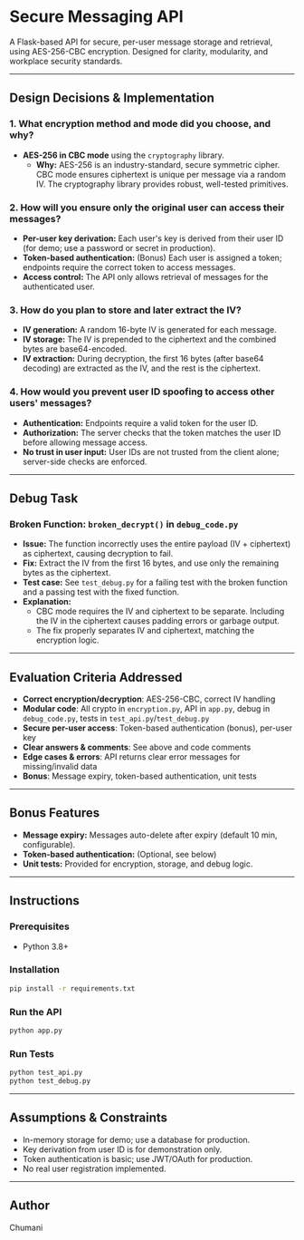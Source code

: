 # Secure Messaging API

A Flask-based API for secure, per-user message storage and retrieval, using AES-256-CBC encryption. Designed for clarity, modularity, and workplace security standards.

---

## Design Decisions & Implementation

### 1. What encryption method and mode did you choose, and why?
- **AES-256 in CBC mode** using the `cryptography` library.
    - **Why:** AES-256 is an industry-standard, secure symmetric cipher. CBC mode ensures ciphertext is unique per message via a random IV. The cryptography library provides robust, well-tested primitives.

### 2. How will you ensure only the original user can access their messages?
- **Per-user key derivation:** Each user's key is derived from their user ID (for demo; use a password or secret in production).
- **Token-based authentication:** (Bonus) Each user is assigned a token; endpoints require the correct token to access messages.
- **Access control:** The API only allows retrieval of messages for the authenticated user.

### 3. How do you plan to store and later extract the IV?
- **IV generation:** A random 16-byte IV is generated for each message.
- **IV storage:** The IV is prepended to the ciphertext and the combined bytes are base64-encoded.
- **IV extraction:** During decryption, the first 16 bytes (after base64 decoding) are extracted as the IV, and the rest is the ciphertext.

### 4. How would you prevent user ID spoofing to access other users' messages?
- **Authentication:** Endpoints require a valid token for the user ID.
- **Authorization:** The server checks that the token matches the user ID before allowing message access.
- **No trust in user input:** User IDs are not trusted from the client alone; server-side checks are enforced.

---

## Debug Task

### Broken Function: `broken_decrypt()` in `debug_code.py`
- **Issue:** The function incorrectly uses the entire payload (IV + ciphertext) as ciphertext, causing decryption to fail.
- **Fix:** Extract the IV from the first 16 bytes, and use only the remaining bytes as the ciphertext.
- **Test case:** See `test_debug.py` for a failing test with the broken function and a passing test with the fixed function.
- **Explanation:**
    - CBC mode requires the IV and ciphertext to be separate. Including the IV in the ciphertext causes padding errors or garbage output.
    - The fix properly separates IV and ciphertext, matching the encryption logic.

---

## Evaluation Criteria Addressed
- **Correct encryption/decryption**: AES-256-CBC, correct IV handling
- **Modular code**: All crypto in `encryption.py`, API in `app.py`, debug in `debug_code.py`, tests in `test_api.py`/`test_debug.py`
- **Secure per-user access**: Token-based authentication (bonus), per-user key
- **Clear answers & comments**: See above and code comments
- **Edge cases & errors**: API returns clear error messages for missing/invalid data
- **Bonus**: Message expiry, token-based authentication, unit tests

---

## Bonus Features
- **Message expiry:** Messages auto-delete after expiry (default 10 min, configurable).
- **Token-based authentication:** (Optional, see below)
- **Unit tests:** Provided for encryption, storage, and debug logic.

---

## Instructions

### Prerequisites
- Python 3.8+

### Installation
```sh
pip install -r requirements.txt
```

### Run the API
```sh
python app.py
```

### Run Tests
```sh
python test_api.py
python test_debug.py
```

---

## Assumptions & Constraints
- In-memory storage for demo; use a database for production.
- Key derivation from user ID is for demonstration only.
- Token authentication is basic; use JWT/OAuth for production.
- No real user registration implemented.

---

## Author
Chumani
